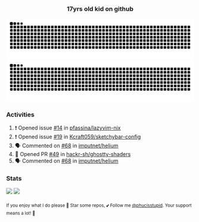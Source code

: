 <h3 align="center">17yrs old kid on github</h3>

![GitHub Contribution Grid Snake (Dark)](https://raw.githubusercontent.com/phucisstupid/phucisstupid/output/catppuccin-mocha.svg#gh-dark-mode-only)
![GitHub Contribution Grid Snake (Light)](https://raw.githubusercontent.com/phucisstupid/phucisstupid/output/github-contribution-grid-snake.svg#gh-light-mode-only)

### Activities

<!--START_SECTION:activity-->
1. ❗ Opened issue [#14](https://github.com/pfassina/lazyvim-nix/issues/14) in [pfassina/lazyvim-nix](https://github.com/pfassina/lazyvim-nix)
2. ❗ Opened issue [#19](https://github.com/Kcraft059/sketchybar-config/issues/19) in [Kcraft059/sketchybar-config](https://github.com/Kcraft059/sketchybar-config)
3. 🗣 Commented on [#68](https://github.com/imputnet/helium/pull/68#issuecomment-3388253168) in [imputnet/helium](https://github.com/imputnet/helium)
4. 💪 Opened PR [#49](https://github.com/hackr-sh/ghostty-shaders/pull/49) in [hackr-sh/ghostty-shaders](https://github.com/hackr-sh/ghostty-shaders)
5. 🗣 Commented on [#68](https://github.com/imputnet/helium/pull/68#issuecomment-3381523847) in [imputnet/helium](https://github.com/imputnet/helium)
<!--END_SECTION:activity-->

### Stats

<div>
  <img width=400 src="https://github-readme-stats.vercel.app/api?username=phucisstupid&show_icons=true&theme=catppuccin_mocha"/>
  <img width=400 src="https://github-readme-stats.vercel.app/api/top-langs?username=phucisstupid&layout=compact&theme=catppuccin_mocha&card_width=395"/>
</div>

<sub>If you enjoy what I do please 🌟 Star some repos, 💕 Follow me [@phucisstupid](https://github.com/phucisstupid). Your support means a lot! 🥰
